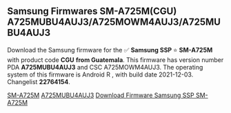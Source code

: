 <h2>Samsung Firmwares SM-A725M(CGU) A725MUBU4AUJ3/A725MOWM4AUJ3/A725MUBU4AUJ3</h2>
Download the Samsung firmware for the ✅ <strong>Samsung SSP </strong> ⭐ <strong>SM-A725M</strong> with product code <strong>CGU</strong> <strong> from Guatemala</strong>. This firmware has version number PDA <strong>A725MUBU4AUJ3</strong> and CSC A725MOWM4AUJ3. The operating system of this firmware is Android R , with build date 2021-12-03. Changelist <strong>22764154</strong>.


[SM-A725M](https://samfirm.shop/samsung/model/SM-A725M)
[A725MUBU4AUJ3](https://samfirm.shop/samsung/pda/A725MUBU4AUJ3)
[Download Firmware Samsung SSP SM-A725M](https://samfirm.shop/samsung/firmware/479845)
